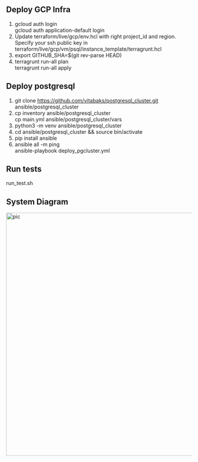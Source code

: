 ## Deploy GCP Infra 
1. gcloud auth login \
   gcloud auth application-default login
2. Update terraform/live/gcp/env.hcl with right project_id and region. 
   Specify your ssh public key in terraform/live/gcp/vm/psql/instance_template/terragrunt.hcl
3. export GITHUB_SHA=$(git rev-parse HEAD)
4. terragrunt run-all plan \
   terragrunt run-all apply

## Deploy postgresql 
1. git clone https://github.com/vitabaks/postgresql_cluster.git ansible/postgresql_cluster
2. cp inventory ansible/postgresql_cluster \
   cp main.yml  ansible/postgresql_cluster/vars
3. python3 -m venv ansible/postgresql_cluster
4. cd ansible/postgresql_cluster && source bin/activate
5. pip install ansible
6. ansible all -m ping \
   ansible-playbook deploy_pgcluster.yml

## Run tests
   run_test.sh

## System Diagram

<img width="660" alt="pic" src="https://github.com/EchoL0t/revapi/assets/59018133/60a9c2aa-17b6-437a-820f-08acd04e36af">





